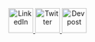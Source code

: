 <div align="center">
  <a href="https://www.linkedin.com/in/anish-pallati/">
    <picture>
      <source media="(prefers-color-scheme: dark)" srcset="https://raw.githubusercontent.com/ap-1/ap-1/main/logos/linkedin-dark.svg" />
      <source media="(prefers-color-scheme: light)" srcset="https://raw.githubusercontent.com/ap-1/ap-1/main/logos/linkedin-light.svg" />
      <img alt="LinkedIn" width="50" src="./logos/linkedin-dark.svg" />
    </picture>
  </a>
  <a href="https://twitter.com/anishpallati">
    <picture>
      <source media="(prefers-color-scheme: dark)" srcset="https://raw.githubusercontent.com/ap-1/ap-1/main/logos/twitter-dark.svg" />
      <source media="(prefers-color-scheme: light)" srcset="https://raw.githubusercontent.com/ap-1/ap-1/main/logos/twitter-light.svg" />
      <img alt="Twitter" width="50" src="./logos/twitter-dark.svg" />
    </picture>
  </a>
  <a href="https://devpost.com/anishpallati">
    <picture>
      <source media="(prefers-color-scheme: dark)" srcset="https://raw.githubusercontent.com/ap-1/ap-1/main/logos/devpost-dark.svg" />
      <source media="(prefers-color-scheme: light)" srcset="https://raw.githubusercontent.com/ap-1/ap-1/main/logos/devpost-light.svg" />
      <img alt="Devpost" width="50" src="./logos/devpost-dark.svg" />
    </picture>
  </a>
</div>
